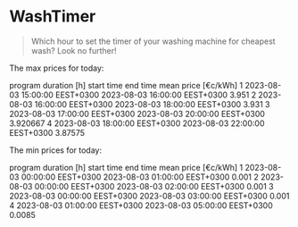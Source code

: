 
# WashTimer

> Which hour to set the timer of your washing machine for cheapest wash? Look no further!

The max prices for today:

program duration [h]                    start time                      end time mean price [€c/kWh]
                   1 2023-08-03 15:00:00 EEST+0300 2023-08-03 16:00:00 EEST+0300               3.951
                   2 2023-08-03 16:00:00 EEST+0300 2023-08-03 18:00:00 EEST+0300               3.931
                   3 2023-08-03 17:00:00 EEST+0300 2023-08-03 20:00:00 EEST+0300            3.920667
                   4 2023-08-03 18:00:00 EEST+0300 2023-08-03 22:00:00 EEST+0300             3.87575

The min prices for today:

program duration [h]                    start time                      end time mean price [€c/kWh]
                   1 2023-08-03 00:00:00 EEST+0300 2023-08-03 01:00:00 EEST+0300               0.001
                   2 2023-08-03 00:00:00 EEST+0300 2023-08-03 02:00:00 EEST+0300               0.001
                   3 2023-08-03 00:00:00 EEST+0300 2023-08-03 03:00:00 EEST+0300               0.001
                   4 2023-08-03 01:00:00 EEST+0300 2023-08-03 05:00:00 EEST+0300              0.0085

